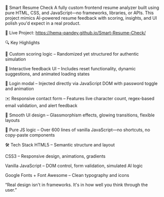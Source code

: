 💼 Smart Resume Check
A fully custom frontend resume analyzer built using pure HTML, CSS, and JavaScript—no frameworks, libraries, or APIs. This project mimics AI-powered resume feedback with scoring, insights, and UI polish you'd expect in a real product.

🔗 Live Project: https://hema-pandey.github.io/Smart-Resume-Check/

🔍 Key Highlights

🎯 Custom scoring logic – Randomized yet structured for authentic simulation

💬 Interactive feedback UI – Includes reset functionality, dynamic suggestions, and animated loading states

🔐 Login modal – Injected directly via JavaScript DOM with password toggle and animation

✉️ Responsive contact form – Features live character count, regex-based email validation, and alert feedback

🌈 Smooth UI design – Glassmorphism effects, glowing transitions, flexible layouts

🧠 Pure JS logic – Over 600 lines of vanilla JavaScript—no shortcuts, no copy-paste components

🛠 Tech Stack
HTML5 – Semantic structure and layout

CSS3 – Responsive design, animations, gradients

Vanilla JavaScript – DOM control, form validation, simulated AI logic

Google Fonts + Font Awesome – Clean typography and icons


“Real design isn't in frameworks. It's in how well you think through the user.”
